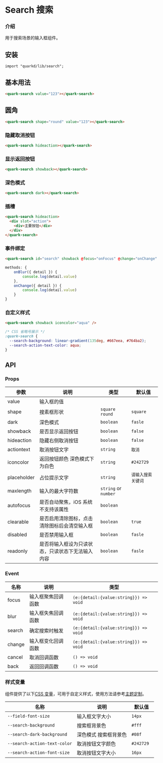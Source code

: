 # Search 搜索

### 介绍

用于搜索场景的输入框组件。

## 安装

```tsx
import "quarkd/lib/search";
```

## 基本用法

```html
<quark-search value="123"></quark-search>
```

## 圆角

```html
<quark-search shape="round" value="123"></quark-search>
```

### 隐藏取消按钮

```html
<quark-search hideaction></quark-search>
```

### 显示返回按钮

```html
<quark-search showback></quark-search>
```

### 深色模式

```html
<quark-search dark></quark-search>
```

### 插槽

```html
<quark-search hideaction>
  <div slot="action">
    <div>主要按钮</div>
  </div>
</quark-search>
```

### 事件绑定

```html
<quark-search id="search" showback @focus="onFocus" @change="onChange" />
```

```javascript
methods: {
    onBlur({ detail }) {
        console.log(detail.value)
    },
    onChange({ detail }) {
        console.log(detail.value)
    }
}
```

### 自定义样式

```html
<quark-search showback iconcolor="aqua" />
```

```css
/* CSS 省略号展示 */
:quark-search {
  --search-background: linear-gradient(135deg, #667eea, #764ba2);
  --search-action-text-color: aqua;
}
```

## API

### Props

| 参数        | 说明                                             | 类型                 | 默认值             |
| ----------- | ------------------------------------------------ | -------------------- | ------------------ |
| value       | 输入框的值                                       |                      |
| shape       | 搜素框形状                                       | `square` `round`     | `square`           |
| dark        | 深色模式                                         | `boolean`            | `fasle`            |
| showback    | 是否显示返回按钮                                 | `boolean`            | `false`            |
| hideaction  | 隐藏右侧取消按钮                                 | `boolean`            | `false`            |
| actiontext  | 取消按钮文字                                     | `string`             | `取消`             |
| iconcolor   | 返回按钮颜色 深色模式下为白色                    | `string`             | `#242729`          |
| placeholder | 占位提示文字                                     | `string`             | `请输入搜索关键词` |
| maxlength   | 输入的最大字符数                                 | `string` or `number` |
| autofocus   | 是否自动聚焦，iOS 系统不支持该属性               | `boolean`            |
| clearable   | 是否启用清除图标，点击清除图标后会清空输入框     | `boolean`            | `true`             |
| disabled    | 是否禁用输入框                                   | `boolean`            | `fasle`            |
| readonly    | 是否将输入框设为只读状态，只读状态下无法输入内容 | `boolean`            | `fasle`            |

### Event

| 名称   | 说明               | 类型                                   |
| ------ | ------------------ | -------------------------------------- |
| focus  | 输入框聚焦回调函数 | `(e:{detail:{value:string}}) => void ` |
| blur   | 输入框失焦回调函数 | `(e:{detail:{value:string}}) => void ` |
| search | 确定搜索时触发     | `(e:{detail:{value:string}}) => void ` |
| change | 输入框变化回调函数 | `(e:{detail:{value:string}}) => void ` |
| cancel | 取消回调函数       | `() => void `                          |
| back   | 返回回调函数       | `() => void `                          |

### 样式变量

组件提供了以下[CSS 变量](https://developer.mozilla.org/zh-CN/docs/Web/CSS/Using_CSS_custom_properties)，可用于自定义样式，使用方法请参考[主题定制](#/zh-CN/guide/theme)。

| 名称                         | 说明                  | 默认值     |
| ---------------------------- | --------------------- | ---------- |
| `--field-font-size`          | 输入框文字大小        | `14px`     |
| `--search-background`        | 搜索框背景色          | `#fff`     |
| `--search-dark-background`   | 深色模式 搜索框背景色 | `#08f`     |
| `--search-action-text-color` | 取消按钮文字颜色      | `#242729 ` |
| `--search-action-font-size`  | 取消按钮文字大小      | `16px `    |
